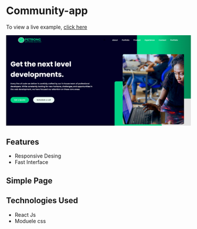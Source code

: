 # Community-app

To view a live example, [click here](https://petrong.vercel.app/)

<img src="public/images/gthome.png">

## Features
* Responsive Desing 
* Fast Interface

## Simple Page

## Technologies Used
* React Js
* Moduele css




